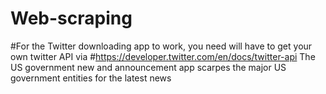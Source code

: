 # Web-scraping
#For the Twitter downloading app to work, you need will have to get your own twitter API via
#https://developer.twitter.com/en/docs/twitter-api
The US government new and announcement app scarpes the major US government entities for the latest news
